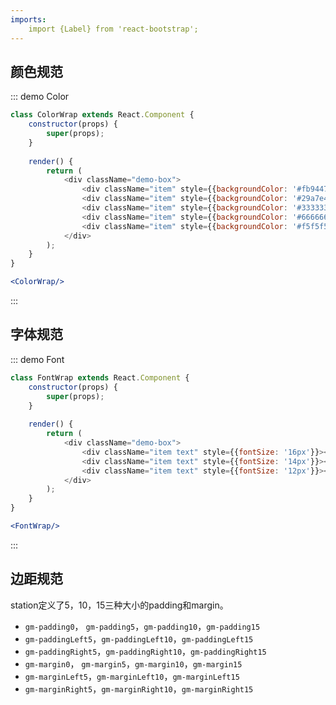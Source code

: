```yaml
---
imports:
    import {Label} from 'react-bootstrap';
---
```

## 颜色规范

::: demo Color

```js
class ColorWrap extends React.Component {
    constructor(props) {
        super(props);
    }
    
    render() {
        return (
            <div className="demo-box">
                <div className="item" style={{backgroundColor: '#fb9447'}}><span>#fb9447</span>@gm-color-stress 强调色：模块顶部点缀、导航选中态、功能性按钮</div>
                <div className="item" style={{backgroundColor: '#29a7e4'}}><span>#29a7e4</span>@gm-color-action 链接、操作文字</div>
                <div className="item" style={{backgroundColor: '#333333'}}><span>#333333</span>@gm-color-primary 左侧导航、panel标题、页面正文文字</div>
                <div className="item" style={{backgroundColor: '#666666'}}><span>#666666</span>@gm-color-second 辅助文字</div>
                <div className="item" style={{backgroundColor: '#f5f5f5', color: '#333333'}}><span>#f5f5f5</span>@gm-color-back 页面、hover背景色等</div>
            </div>
        );
    }
}
```
```jsx
<ColorWrap/>
```
:::

## 字体规范
::: demo Font

```js
class FontWrap extends React.Component {
    constructor(props) {
        super(props);
    }
    
    render() {
        return (
            <div className="demo-box">
                <div className="item text" style={{fontSize: '16px'}}><span>16px</span>顶部一级导航</div>
                <div className="item text" style={{fontSize: '14px'}}><span>14px</span>左侧二级导航</div>
                <div className="item text" style={{fontSize: '12px'}}><span>12px</span>左侧二级导航、表格等</div>
            </div>
        );
    }
}
```
```jsx
<FontWrap/>
```
:::

## 边距规范
station定义了5，10，15三种大小的padding和margin。
- `gm-padding0`， `gm-padding5`，`gm-padding10`，`gm-padding15`
- `gm-paddingLeft5`，`gm-paddingLeft10`，`gm-paddingLeft15`
- `gm-paddingRight5`，`gm-paddingRight10`，`gm-paddingRight15`
- `gm-margin0`， `gm-margin5`，`gm-margin10`，`gm-margin15`
- `gm-marginLeft5`，`gm-marginLeft10`，`gm-marginLeft15`
- `gm-marginRight5`，`gm-marginRight10`，`gm-marginRight15`

